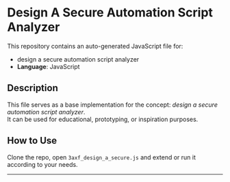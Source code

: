 # Design A Secure Automation Script Analyzer

This repository contains an auto-generated JavaScript file for:

- design a secure automation script analyzer
- **Language**: JavaScript

## Description

This file serves as a base implementation for the concept: *design a secure automation script analyzer*.  
It can be used for educational, prototyping, or inspiration purposes.

## How to Use

Clone the repo, open `3axf_design_a_secure.js` and extend or run it according to your needs.

---


